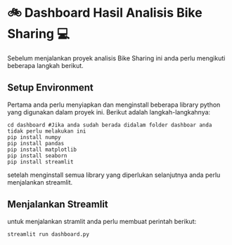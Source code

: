 # :bike: Dashboard Hasil Analisis Bike Sharing :computer:
Sebelum menjalankan proyek analisis Bike Sharing ini anda perlu mengikuti beberapa langkah berikut.

## Setup Environment
Pertama anda perlu menyiapkan dan menginstall beberapa library python yang digunakan dalam proyek ini. Berikut adalah langkah-langkahnya:

```
cd dashboard #Jika anda sudah berada didalam folder dashboar anda tidak perlu melakukan ini
pip install numpy
pip install pandas
pip install matplotlib
pip install seaborn
pip install streamlit
```
setelah menginstall semua library yang diperlukan selanjutnya anda perlu menjalankan streamlit.

## Menjalankan Streamlit
untuk menjalankan stramlit anda perlu membuat perintah berikut:

```
streamlit run dashboard.py
```